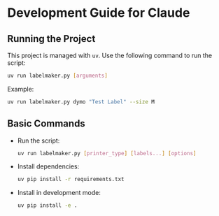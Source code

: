 # Development Guide for Claude

## Running the Project

This project is managed with `uv`. Use the following command to run the script:

```bash
uv run labelmaker.py [arguments]
```

Example:
```bash
uv run labelmaker.py dymo "Test Label" --size M
```

## Basic Commands

- Run the script:
  ```bash
  uv run labelmaker.py [printer_type] [labels...] [options]
  ```

- Install dependencies:
  ```bash
  uv pip install -r requirements.txt
  ```
  
- Install in development mode:
  ```bash
  uv pip install -e .
  ```